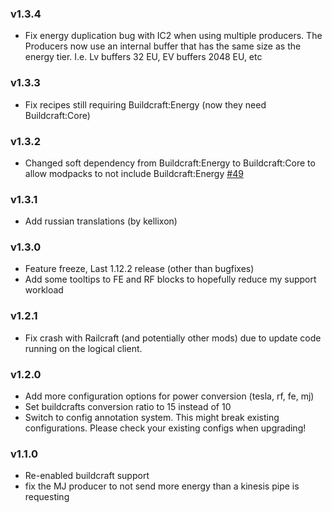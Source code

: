 ### v1.3.4
 - Fix energy duplication bug with IC2 when using multiple producers. The Producers now use an internal buffer that has
   the same size as the energy tier. I.e. Lv buffers 32 EU, EV buffers 2048 EU, etc

### v1.3.3
 - Fix recipes still requiring Buildcraft:Energy (now they need Buildcraft:Core)

### v1.3.2
 - Changed soft dependency from Buildcraft:Energy to Buildcraft:Core to allow modpacks to not include Buildcraft:Energy [#49](https://github.com/Xalcon/EnergyConverters/issues/49)

### v1.3.1
 - Add russian translations (by kellixon)

### v1.3.0
 - Feature freeze, Last 1.12.2 release (other than bugfixes)
 - Add some tooltips to FE and RF blocks to hopefully reduce my support workload

### v1.2.1
 - Fix crash with Railcraft (and potentially other mods) due to update code running on the logical client.

### v1.2.0
 - Add more configuration options for power conversion (tesla, rf, fe, mj)
 - Set buildcrafts conversion ratio to 15 instead of 10
 - Switch to config annotation system. This might break existing configurations. Please check your existing configs when upgrading!

### v1.1.0
 - Re-enabled buildcraft support
 - fix the MJ producer to not send more energy than a kinesis pipe is requesting
